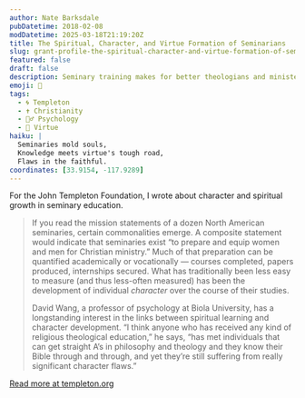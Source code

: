 ```yaml
---
author: Nate Barksdale
pubDatetime: 2018-02-08
modDatetime: 2025-03-18T21:19:20Z
title: The Spiritual, Character, and Virtue Formation of Seminarians
slug: grant-profile-the-spiritual-character-and-virtue-formation-of-seminarians
featured: false
draft: false
description: Seminary training makes for better theologians and ministers. But does it make them more loving, humble, or resilient?
emoji: 🙏
tags:
  - 🌀 Templeton
  - ✝️ Christianity
  - 🧘‍♂️ Psychology
  - 🥗 Virtue
haiku: |
  Seminaries mold souls,  
  Knowledge meets virtue's tough road,  
  Flaws in the faithful.
coordinates: [33.9154, -117.9289]
---
```


For the John Templeton Foundation, I wrote about character and spiritual growth in seminary education.

> If you read the mission statements of a dozen North American seminaries, certain commonalities emerge. A composite statement would indicate that seminaries exist “to prepare and equip women and men for Christian ministry.” Much of that preparation can be quantified academically or vocationally — courses completed, papers produced, internships secured. What has traditionally been less easy to measure (and thus less-often measured) has been the development of individual _character_ over the course of their studies.
>
> David Wang, a professor of psychology at Biola University, has a longstanding interest in the links between spiritual learning and character development. “I think anyone who has received any kind of religious theological education,” he says, “has met individuals that can get straight A’s in philosophy and theology and they know their Bible through and through, and yet they’re still suffering from really significant character flaws.”

[Read more at templeton.org](https://www.templeton.org/grant/the-spiritual-character-and-virtue-formation-of-seminarians)
